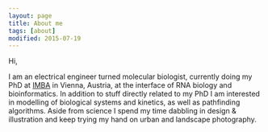 ```yaml
---
layout: page
title: About me
tags: [about]
modified: 2015-07-19
---
```


Hi,

I am an electrical engineer turned molecular biologist, currently doing my PhD at [IMBA](http://www.imba.oeaw.ac.at/) in Vienna, Austria, at the interface of RNA biology and bioinformatics. In addition to stuff directly related to my PhD I am interested in modelling of biological systems and kinetics, as well as pathfinding algorithms. Aside from science I spend my time dabbling in design & illustration and keep trying my hand on urban and landscape photography.
